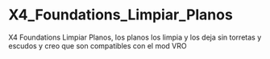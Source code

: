 # X4_Foundations_Limpiar_Planos
X4 Foundations Limpiar Planos, los planos los limpia y los deja sin torretas y escudos y creo que son compatibles con el mod VRO
